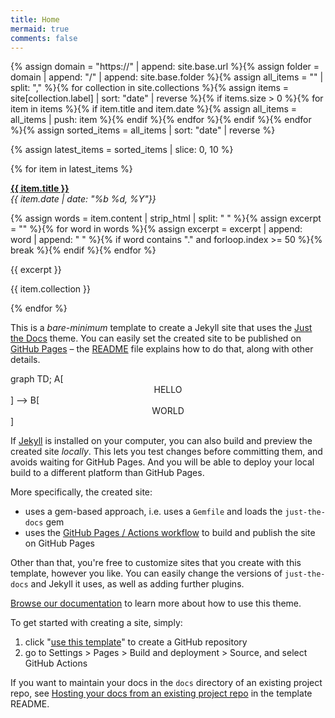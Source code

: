 ```yaml
---
title: Home
mermaid: true
comments: false
---
```


{% assign domain = "https://" | append: site.base.url %}{% assign folder = domain | append: "/" | append: site.base.folder %}{% assign all_items = "" | split: "," %}{% for collection in site.collections %}{% assign items = site[collection.label] | sort: "date" | reverse %}{% if items.size > 0 %}{% for item in items %}{% if item.title and item.date %}{% assign all_items = all_items | push: item %}{% endif %}{% endfor %}{% endif %}{% endfor %}{% assign sorted_items = all_items | sort: "date" | reverse %}

{% assign latest_items = sorted_items | slice: 0, 10 %}

<div class="latest-items">{% for item in latest_items %}<div class="entry" onclick="window.location.href = this.querySelector('a').href;"><p class="title"><a href="{{folder}}{{ item.url }}"><b>{{ item.title }}</b></a><br><i class="date-tag">{{ item.date | date: "%b %d, %Y"}}</i></p>{% assign words = item.content | strip_html | split: " " %}{% assign excerpt = "" %}{% for word in words %}{% assign excerpt = excerpt | append: word | append: " " %}{% if word contains "." and forloop.index >= 50 %}{% break %}{% endif %}{% endfor %}<p>{{ excerpt }}

<span class="collection-tag" onclick="event.stopPropagation();window.location.href='{{folder}}category/{{ item.collection }}'">{{ item.collection }}</span></p></div>{% endfor %}</div>



This is a *bare-minimum* template to create a Jekyll site that uses the [Just the Docs] theme. You can easily set the created site to be published on [GitHub Pages] – the [README] file explains how to do that, along with other details.

<div class="language-mermaid">
graph TD;
    A[<div style="text-align:center;">HELLO</div>] --> B[<div style="text-align:center;">WORLD</div>]
</div>


If [Jekyll] is installed on your computer, you can also build and preview the created site *locally*. This lets you test changes before committing them, and avoids waiting for GitHub Pages. And you will be able to deploy your local build to a different platform than GitHub Pages.

More specifically, the created site:

- uses a gem-based approach, i.e. uses a `Gemfile` and loads the `just-the-docs` gem
- uses the [GitHub Pages / Actions workflow] to build and publish the site on GitHub Pages

Other than that, you're free to customize sites that you create with this template, however you like. You can easily change the versions of `just-the-docs` and Jekyll it uses, as well as adding further plugins.

[Browse our documentation][Just the Docs] to learn more about how to use this theme.

To get started with creating a site, simply:

1. click "[use this template]" to create a GitHub repository
2. go to Settings > Pages > Build and deployment > Source, and select GitHub Actions

If you want to maintain your docs in the `docs` directory of an existing project repo, see [Hosting your docs from an existing project repo](https://github.com/just-the-docs/just-the-docs-template/blob/main/README.md#hosting-your-docs-from-an-existing-project-repo) in the template README.

[Just the Docs]: https://just-the-docs.github.io/just-the-docs/
[GitHub Pages]: https://docs.github.com/en/pages
[README]: https://github.com/just-the-docs/just-the-docs-template/blob/main/README.md
[Jekyll]: https://jekyllrb.com
[GitHub Pages / Actions workflow]: https://github.blog/changelog/2022-07-27-github-pages-custom-github-actions-workflows-beta/
[use this template]: https://github.com/just-the-docs/just-the-docs-template/generate
